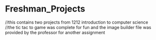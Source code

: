 # Freshman_Projects
//this contains two projects from 1212 introduction to computer science
//the tic tac to game was complete for fun and the image builder file was provided by the professor for another assignment
